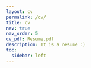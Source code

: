 ```yaml
---
layout: cv
permalink: /cv/
title: cv
nav: true
nav_order: 5
cv_pdf: Resume.pdf
description: It is a resume :)
toc:
  sidebar: left
---
```

